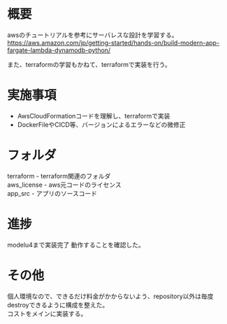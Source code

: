 # 概要
awsのチュートリアルを参考にサーバレスな設計を学習する。  
https://aws.amazon.com/jp/getting-started/hands-on/build-modern-app-fargate-lambda-dynamodb-python/  

また、terraformの学習もかねて、terraformで実装を行う。  

# 実施事項
 - AwsCloudFormationコードを理解し、terraformで実装
 - DockerFileやCICD等、バージョンによるエラーなどの微修正

# フォルダ
terraform - terraform関連のフォルダ  
aws_license - aws元コードのライセンス  
app_src - アプリのソースコード  

# 進捗
modelu4まで実装完了
動作することを確認した。

# その他
個人環境なので、できるだけ料金がかからないよう、repository以外は毎度destroyできるように構成を整えた。  
コストをメインに実装する。
